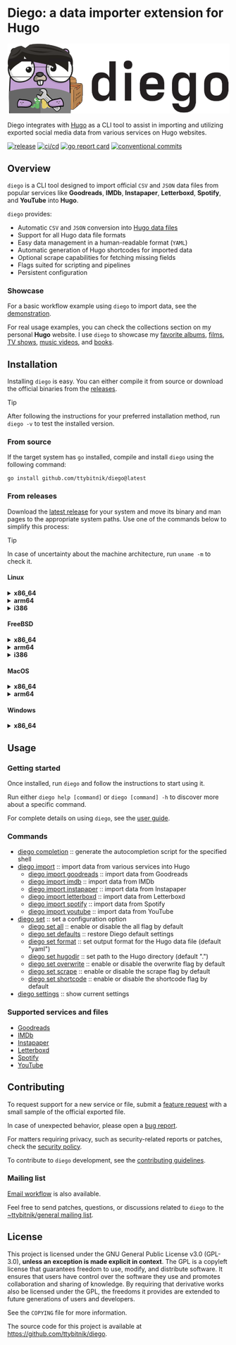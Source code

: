 # Diego: a data importer extension for Hugo

![diego](assets/diego_header.png)

Diego integrates with [Hugo](https://gohugo.io/) as a CLI tool to assist in importing and utilizing exported social media data from various services on Hugo websites.

[![release](https://img.shields.io/github/v/release/ttybitnik/diego)](https://github.com/ttybitnik/diego/releases/latest)
[![ci/cd](https://github.com/ttybitnik/diego/actions/workflows/cicd.yaml/badge.svg)](https://github.com/ttybitnik/diego/actions/workflows/cicd.yaml)
[![go report card](https://goreportcard.com/badge/github.com/ttybitnik/diego)](https://goreportcard.com/report/github.com/ttybitnik/diego)
[![conventional commits](https://img.shields.io/badge/conventional%20commits-1.0.0-%23FE5196?logo=conventionalcommits&logoColor=white)](https://conventionalcommits.org)

## Overview

`diego` is a CLI tool designed to import official `CSV` and `JSON` data files from popular services like **Goodreads**, **IMDb**, **Instapaper**, **Letterboxd**, **Spotify**, and **YouTube** into **Hugo**.

`diego` provides:
- Automatic `CSV` and `JSON` conversion into [Hugo data files](https://gohugo.io/methods/site/data/)
- Support for all Hugo data file formats
- Easy data management in a human-readable format (`YAML`)
- Automatic generation of Hugo shortcodes for imported data
- Optional scrape capabilities for fetching missing fields
- Flags suited for scripting and pipelines
- Persistent configuration

### Showcase

For a basic workflow example using `diego` to import data, see the [demonstration](docs/demonstration.md).

For real usage examples, you can check the collections section on my personal **Hugo** website. I use `diego` to showcase my [favorite albums](https://eternodevir.com/dg/albums/), [films](https://eternodevir.com/dg/films/), [TV shows](https://eternodevir.com/dg/tv-shows/), [music videos](https://eternodevir.com/dg/music-videos/), and [books](https://eternodevir.com/dg/books/).

## Installation

Installing `diego` is easy. You can either compile it from source or download the official binaries from the [releases](https://github.com/ttybitnik/diego/releases).

> [!TIP]
> After following the instructions for your preferred installation method, run `diego -v` to test the installed version.

### From source

If the target system has `go` installed, compile and install `diego` using the following command:

```shell
go install github.com/ttybitnik/diego@latest
```

### From releases

Download the [latest release](https://github.com/ttybitnik/diego/releases/latest) for your system and move its binary and man pages to the appropriate system paths. Use one of the commands below to simplify this process:

> [!TIP]
> In case of uncertainty about the machine architecture, run `uname -m` to check it.

#### Linux

<details>
<summary><b>x86_64</b></summary>

```shell
curl -L https://github.com/ttybitnik/diego/releases/latest/download/diego_0.4.0_Linux_x86_64.tar.gz | tar -xzvf - -C /tmp/ && cp /tmp/diego ~/.local/bin/ && cp /tmp/man/*.1 ~/.local/share/man/man1/ # x-release-please-version
```

</details>
<details>
<summary><b>arm64</b></summary>

```shell
curl -L https://github.com/ttybitnik/diego/releases/latest/download/diego_0.4.0_Linux_arm64.tar.gz | tar -xzvf - -C /tmp/ && cp /tmp/diego ~/.local/bin/ && cp /tmp/man/*.1 ~/.local/share/man/man1/ # x-release-please-version
```

</details>
<details>
<summary><b>i386</b></summary>

```shell
curl -L https://github.com/ttybitnik/diego/releases/latest/download/diego_0.4.0_Linux_i386.tar.gz | tar -xzvf - -C /tmp/ && cp /tmp/diego ~/.local/bin/ && cp /tmp/man/*.1 ~/.local/share/man/man1/ # x-release-please-version
```

</details>

#### FreeBSD

<details>
<summary><b>x86_64</b></summary>

```shell
curl -L https://github.com/ttybitnik/diego/releases/latest/download/diego_0.4.0_Freebsd_x86_64.tar.gz | tar -xzvf - -C /tmp/ && cp /tmp/diego ~/.local/bin/ && cp /tmp/man/*.1 ~/.local/share/man/man1/ # x-release-please-version
```

</details>
<details>
<summary><b>arm64</b></summary>

```shell
curl -L https://github.com/ttybitnik/diego/releases/latest/download/diego_0.4.0_Freebsd_arm64.tar.gz | tar -xzvf - -C /tmp/ && cp /tmp/diego ~/.local/bin/ && cp /tmp/man/*.1 ~/.local/share/man/man1/ # x-release-please-version
```

</details>
<details>
<summary><b>i386</b></summary>

```shell
curl -L https://github.com/ttybitnik/diego/releases/latest/download/diego_0.4.0_Freebsd_i386.tar.gz | tar -xzvf - -C /tmp/ && cp /tmp/diego ~/.local/bin/ && cp /tmp/man/*.1 ~/.local/share/man/man1/ # x-release-please-version
```

</details>

#### MacOS

<details>
<summary><b>x86_64</b></summary>

```shell
curl -L https://github.com/ttybitnik/diego/releases/latest/download/diego_0.4.0_Darwin_x86_64.tar.gz | tar -xzvf - -C /tmp/ && cp /tmp/diego ~/.local/bin/ && cp /tmp/man/*.1 ~/.local/share/man/man1/ # x-release-please-version
```

</details>
<details>
<summary><b>arm64</b></summary>

```shell
curl -L https://github.com/ttybitnik/diego/releases/latest/download/diego_0.4.0_Darwin_arm64.tar.gz | tar -xzvf - -C /tmp/ && cp /tmp/diego ~/.local/bin/ && cp /tmp/man/*.1 ~/.local/share/man/man1/ # x-release-please-version
```

</details>

#### Windows

<details>
<summary><b>x86_64</b></summary>

```powershell
Invoke-WebRequest -Uri "https://github.com/ttybitnik/diego/releases/latest/download/diego_0.4.0_Windows_x86_64.zip" -OutFile "$env:USERPROFILE\Downloads\diego_x86_64.zip" # x-release-please-version
```

</details>

## Usage

### Getting started

Once installed, run `diego` and follow the instructions to start using it.

Run either `diego help [command]` or `diego [command] -h` to discover more about a specific command.

For complete details on using `diego`, see the [user guide](docs/user_guide.md).

### Commands

- [diego completion](docs/user_guide.md#diego-completion) :: generate the autocompletion script for the specified shell
- [diego import](docs/user_guide.md#diego-import) :: import data from various services into Hugo
  - [diego import goodreads](docs/user_guide.md#diego-import-goodreads) :: import data from Goodreads
  - [diego import imdb](docs/user_guide.md#diego-import-imdb) :: import data from IMDb
  - [diego import instapaper](docs/user_guide.md#diego-import-instapaper) :: import data from Instapaper
  - [diego import letterboxd](docs/user_guide.md#diego-import-letterboxd) :: import data from Letterboxd
  - [diego import spotify](docs/user_guide.md#diego-import-spotify) :: import data from Spotify
  - [diego import youtube](docs/user_guide.md#diego-import-youtube) :: import data from YouTube
- [diego set](docs/user_guide.md#diego-set) :: set a configuration option
  - [diego set all](docs/user_guide.md#diego-set-all) :: enable or disable the all flag by default
  - [diego set defaults](docs/user_guide.md#diego-set-defaults) :: restore Diego default settings
  - [diego set format](docs/user_guide.md#diego-set-format) :: set output format for the Hugo data file (default "yaml")
  - [diego set hugodir](docs/user_guide.md#diego-set-hugodir) :: set path to the Hugo directory (default ".")
  - [diego set overwrite](docs/user_guide.md#diego-set-overwrite) :: enable or disable the overwrite flag by default
  - [diego set scrape](docs/user_guide.md#diego-set-scrape) :: enable or disable the scrape flag by default
  - [diego set shortcode](docs/user_guide.md#diego-set-shortcode) :: enable or disable the shortcode flag by default
- [diego settings](docs/user_guide.md#diego-settings) :: show current settings

### Supported services and files

- [Goodreads](docs/user_guide.md#goodreads)
- [IMDb](docs/user_guide.md#imdb)
- [Instapaper](docs/user_guide.md#instapaper)
- [Letterboxd](docs/user_guide.md#letterboxd)
- [Spotify](docs/user_guide.md#spotify)
- [YouTube](docs/user_guide.md#youtube)

## Contributing

To request support for a new service or file, submit a [feature request](https://github.com/ttybitnik/diego/issues/new?assignees=&labels=enhancement&projects=&template=feature_request.md&title=) with a small sample of the official exported file.

In case of unexpected behavior, please open a [bug report](https://github.com/ttybitnik/diego/issues/new?assignees=&labels=bug&projects=&template=bug_report.md&title=).

For matters requiring privacy, such as security-related reports or patches, check the [security policy](SECURITY.md).

To contribute to `diego` development, see the [contributing guidelines](CONTRIBUTING.md).

### Mailing list

[Email workflow](https://git-send-email.io/) is also available.

Feel free to send patches, questions, or discussions related to `diego` to the [~ttybitnik/general mailing list](https://lists.sr.ht/~ttybitnik/general).

## License

This project is licensed under the GNU General Public License v3.0 (GPL-3.0), **unless an exception is made explicit in context**. The GPL is a copyleft license that guarantees freedom to use, modify, and distribute software. It ensures that users have control over the software they use and promotes collaboration and sharing of knowledge. By requiring that derivative works also be licensed under the GPL, the freedoms it provides are extended to future generations of users and developers.

See the `COPYING` file for more information.

The source code for this project is available at <https://github.com/ttybitnik/diego>.
